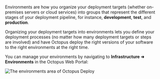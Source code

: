Environments are how you organize your deployment targets (whether on-premises servers or cloud services) into groups that represent the different stages of your deployment pipeline, for instance, **development**, **test**, and **production**.

Organizing your deployment targets into environments lets you define your deployment processes (no matter how many deployment targets or steps are involved) and have Octopus deploy the right versions of your software to the right environments at the right time.

You can manage your environments by navigating to **Infrastructure ➜ Environments** in the Octopus Web Portal:

![The environments area of Octopus Deploy](/docs/img/shared-content/concepts/images/environments.png)
